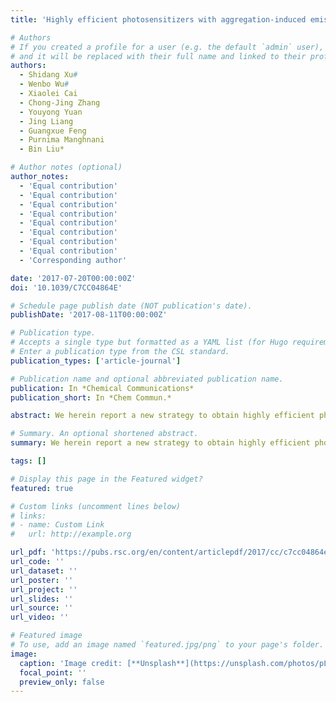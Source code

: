 ```yaml
---
title: 'Highly efficient photosensitizers with aggregation-induced emission characteristics obtained through precise molecular design'

# Authors
# If you created a profile for a user (e.g. the default `admin` user), write the username (folder name) here
# and it will be replaced with their full name and linked to their profile.
authors:
  - Shidang Xu#
  - Wenbo Wu#
  - Xiaolei Cai
  - Chong-Jing Zhang
  - Youyong Yuan
  - Jing Liang
  - Guangxue Feng
  - Purnima Manghnani
  - Bin Liu*

# Author notes (optional)
author_notes:
  - 'Equal contribution'
  - 'Equal contribution'
  - 'Equal contribution'
  - 'Equal contribution'
  - 'Equal contribution'
  - 'Equal contribution'
  - 'Equal contribution'
  - 'Equal contribution'
  - 'Corresponding author'

date: '2017-07-20T00:00:00Z'
doi: '10.1039/C7CC04864E'

# Schedule page publish date (NOT publication's date).
publishDate: '2017-08-11T00:00:00Z'

# Publication type.
# Accepts a single type but formatted as a YAML list (for Hugo requirements).
# Enter a publication type from the CSL standard.
publication_types: ['article-journal']

# Publication name and optional abbreviated publication name.
publication: In *Chemical Communications*
publication_short: In *Chem Commun.*

abstract: We herein report a new strategy to obtain highly efficient photosensitizers (PSs) by reducing the singlet-triplet energy gap (ΔEST) and blocking the non-radiative decay pathways. Through precise molecular design, TP1-8 were synthesized to exhibit predictable properties including moderate to high photosensitizing efficacy, tunable absorption and emission wavelengths and aggregation-induced emission characteristics.

# Summary. An optional shortened abstract.
summary: We herein report a new strategy to obtain highly efficient photosensitizers (PSs) by reducing the singlet-triplet energy gap (ΔEST) and blocking the non-radiative decay pathways. Through precise molecular design, TP1-8 were synthesized to exhibit predictable properties including moderate to high photosensitizing efficacy, tunable absorption and emission wavelengths and aggregation-induced emission characteristics.

tags: []

# Display this page in the Featured widget?
featured: true

# Custom links (uncomment lines below)
# links:
# - name: Custom Link
#   url: http://example.org

url_pdf: 'https://pubs.rsc.org/en/content/articlepdf/2017/cc/c7cc04864e'
url_code: ''
url_dataset: ''
url_poster: ''
url_project: ''
url_slides: ''
url_source: ''
url_video: ''

# Featured image
# To use, add an image named `featured.jpg/png` to your page's folder.
image:
  caption: 'Image credit: [**Unsplash**](https://unsplash.com/photos/pLCdAaMFLTE)'
  focal_point: ''
  preview_only: false
---
```

